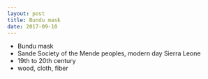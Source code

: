 ```yaml
---
layout: post
title: Bundu mask
date: 2017-09-10
---
```


* Bundu mask
* Sande Society of the Mende peoples, modern day Sierra Leone
* 19th to 20th century
* wood, cloth, fiber
